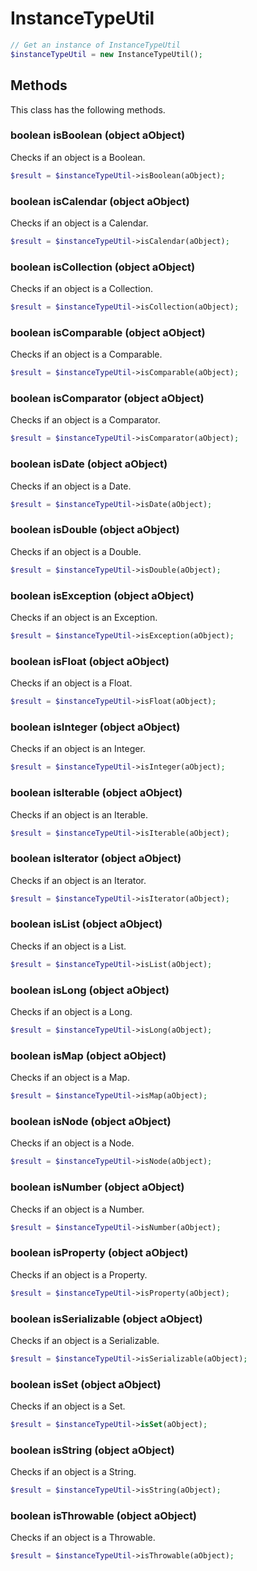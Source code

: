 # InstanceTypeUtil

```php
// Get an instance of InstanceTypeUtil
$instanceTypeUtil = new InstanceTypeUtil();
```


## Methods
This class has the following methods.


### boolean isBoolean (object aObject)
Checks if an object is a Boolean.

```php
$result = $instanceTypeUtil->isBoolean(aObject);
```


### boolean isCalendar (object aObject)
Checks if an object is a Calendar.

```php
$result = $instanceTypeUtil->isCalendar(aObject);
```


### boolean isCollection (object aObject)
Checks if an object is a Collection.

```php
$result = $instanceTypeUtil->isCollection(aObject);
```


### boolean isComparable (object aObject)
Checks if an object is a Comparable.

```php
$result = $instanceTypeUtil->isComparable(aObject);
```


### boolean isComparator (object aObject)
Checks if an object is a Comparator.

```php
$result = $instanceTypeUtil->isComparator(aObject);
```


### boolean isDate (object aObject)
Checks if an object is a Date.

```php
$result = $instanceTypeUtil->isDate(aObject);
```


### boolean isDouble (object aObject)
Checks if an object is a Double.

```php
$result = $instanceTypeUtil->isDouble(aObject);
```


### boolean isException (object aObject)
Checks if an object is an Exception.

```php
$result = $instanceTypeUtil->isException(aObject);
```


### boolean isFloat (object aObject)
Checks if an object is a Float.

```php
$result = $instanceTypeUtil->isFloat(aObject);
```


### boolean isInteger (object aObject)
Checks if an object is an Integer.

```php
$result = $instanceTypeUtil->isInteger(aObject);
```


### boolean isIterable (object aObject)
Checks if an object is an Iterable.

```php
$result = $instanceTypeUtil->isIterable(aObject);
```


### boolean isIterator (object aObject)
Checks if an object is an Iterator.

```php
$result = $instanceTypeUtil->isIterator(aObject);
```


### boolean isList (object aObject)
Checks if an object is a List.

```php
$result = $instanceTypeUtil->isList(aObject);
```


### boolean isLong (object aObject)
Checks if an object is a Long.

```php
$result = $instanceTypeUtil->isLong(aObject);
```


### boolean isMap (object aObject)
Checks if an object is a Map.

```php
$result = $instanceTypeUtil->isMap(aObject);
```


### boolean isNode (object aObject)
Checks if an object is a Node.

```php
$result = $instanceTypeUtil->isNode(aObject);
```


### boolean isNumber (object aObject)
Checks if an object is a Number.

```php
$result = $instanceTypeUtil->isNumber(aObject);
```


### boolean isProperty (object aObject)
Checks if an object is a Property.

```php
$result = $instanceTypeUtil->isProperty(aObject);
```


### boolean isSerializable (object aObject)
Checks if an object is a Serializable.

```php
$result = $instanceTypeUtil->isSerializable(aObject);
```


### boolean isSet (object aObject)
Checks if an object is a Set.

```php
$result = $instanceTypeUtil->isSet(aObject);
```


### boolean isString (object aObject)
Checks if an object is a String.

```php
$result = $instanceTypeUtil->isString(aObject);
```


### boolean isThrowable (object aObject)
Checks if an object is a Throwable.

```php
$result = $instanceTypeUtil->isThrowable(aObject);
```

